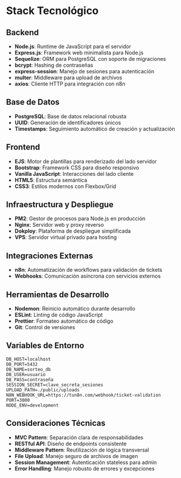 # Stack Tecnológico

## Backend
- **Node.js**: Runtime de JavaScript para el servidor
- **Express.js**: Framework web minimalista para Node.js
- **Sequelize**: ORM para PostgreSQL con soporte de migraciones
- **bcrypt**: Hashing de contraseñas
- **express-session**: Manejo de sesiones para autenticación
- **multer**: Middleware para upload de archivos
- **axios**: Cliente HTTP para integración con n8n

## Base de Datos
- **PostgreSQL**: Base de datos relacional robusta
- **UUID**: Generación de identificadores únicos
- **Timestamps**: Seguimiento automático de creación y actualización

## Frontend
- **EJS**: Motor de plantillas para renderizado del lado servidor
- **Bootstrap**: Framework CSS para diseño responsivo
- **Vanilla JavaScript**: Interacciones del lado cliente
- **HTML5**: Estructura semántica
- **CSS3**: Estilos modernos con Flexbox/Grid

## Infraestructura y Despliegue
- **PM2**: Gestor de procesos para Node.js en producción
- **Nginx**: Servidor web y proxy reverso
- **Dokploy**: Plataforma de despliegue simplificada
- **VPS**: Servidor virtual privado para hosting

## Integraciones Externas
- **n8n**: Automatización de workflows para validación de tickets
- **Webhooks**: Comunicación asíncrona con servicios externos

## Herramientas de Desarrollo
- **Nodemon**: Reinicio automático durante desarrollo
- **ESLint**: Linting de código JavaScript
- **Prettier**: Formateo automático de código
- **Git**: Control de versiones

## Variables de Entorno
```
DB_HOST=localhost
DB_PORT=5432
DB_NAME=sorteo_db
DB_USER=usuario
DB_PASS=contraseña
SESSION_SECRET=clave_secreta_sesiones
UPLOAD_PATH=./public/uploads
N8N_WEBHOOK_URL=https://tun8n.com/webhook/ticket-validation
PORT=3000
NODE_ENV=development
```

## Consideraciones Técnicas
- **MVC Pattern**: Separación clara de responsabilidades
- **RESTful API**: Diseño de endpoints consistente
- **Middleware Pattern**: Reutilización de lógica transversal
- **File Upload**: Manejo seguro de archivos de imagen
- **Session Management**: Autenticación stateless para admin
- **Error Handling**: Manejo robusto de errores y excepciones